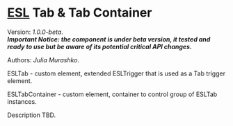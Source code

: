 # [ESL](../../../README.md) Tab & Tab Container

Version: *1.0.0-beta*.  
***Important Notice: the component is under beta version, it tested and ready to use but be aware of its potential critical API changes.***

Authors: *Julia Murashko*.

ESLTab - custom element, extended ESLTrigger that is used as a Tab trigger element.

ESLTabContainer - custom element, container to control group of ESLTab instances.

Description TBD.
